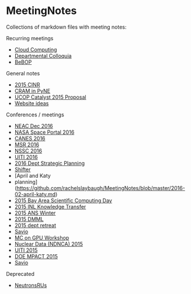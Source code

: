 # MeetingNotes
Collections of markdown files with meeting notes:

Recurring meetings
* [Cloud Computing](https://github.com/rachelslaybaugh/MeetingNotes/blob/master/cloud-computing.md)
* [Departmental Colloquia](https://github.com/rachelslaybaugh/MeetingNotes/blob/master/colloquia.md)
* [BeBOP](https://github.com/rachelslaybaugh/MeetingNotes/blob/master/BeBOP.md)

General notes
* [2015 CINR](https://github.com/rachelslaybaugh/MeetingNotes/blob/master/2015-cinr.md)
* [CRAM in PyNE](https://github.com/rachelslaybaugh/MeetingNotes/blob/master/cram-pyne.md)
* [UCOP Catalyst 2015 Proposal](https://github.com/rachelslaybaugh/MeetingNotes/blob/master/ucop-catalyst-2015.md)
* [Website ideas](https://github.com/rachelslaybaugh/MeetingNotes/blob/master/website-ideas.md)


Conferences / meetings
* [NEAC Dec 2016](https://github.com/rachelslaybaugh/MeetingNotes/blob/master/2016-12-neac.md)
* [NASA Space Portal 2016](https://github.com/rachelslaybaugh/MeetingNotes/blob/master/2016-11-nasa.md)
* [CANES 2016](https://github.com/rachelslaybaugh/MeetingNotes/blob/master/2016-11-canes.md)
* [MSR 2016](https://github.com/rachelslaybaugh/MeetingNotes/blob/master/2016-10-msr.md)
* [NSSC 2016](https://github.com/rachelslaybaugh/MeetingNotes/blob/master/2016-09-nssc.md)
* [UITI 2016](https://github.com/rachelslaybaugh/MeetingNotes/blob/master/2016-uiti.md)
* [2016 Dept Strategic Planning](https://github.com/rachelslaybaugh/MeetingNotes/blob/master/2016-dept-strategic.md)
* [Shifter](https://github.com/rachelslaybaugh/MeetingNotes/blob/master/2016-04-shifter.md)
* [April and Katy
* planning](https://github.com/rachelslaybaugh/MeetingNotes/blob/master/2016-02-april-katy.md)
* [2015 Bay Area Scientific Computing Day](https://github.com/rachelslaybaugh/MeetingNotes/blob/master/2015-bascd.md)
* [2015 INL Knowledge Transfer](https://github.com/rachelslaybaugh/MeetingNotes/blob/master/2015-11-knowledge-transfer.md)
* [2015 ANS Winter](https://github.com/rachelslaybaugh/MeetingNotes/blob/master/2015-11-ANS.md)
* [2015 DMML](https://github.com/rachelslaybaugh/MeetingNotes/blob/master/2015-dmml.md)
* [2015 dept retreat](https://github.com/rachelslaybaugh/MeetingNotes/blob/master/2015-dept.retreat.md)
* [Savio](https://github.com/rachelslaybaugh/MeetingNotes/blob/master/2015-06-savio.md)
* [MC on GPU Workshop](https://github.com/rachelslaybaugh/MeetingNotes/blob/master/2015-mc-gpu.md)
* [Nuclear Data (NDNCA) 2015](https://github.com/rachelslaybaugh/MeetingNotes/blob/master/2015-ndnca.md)
* [UITI 2015](https://github.com/rachelslaybaugh/MeetingNotes/blob/master/2015-uiti.md)
* [DOE MPACT 2015](https://github.com/rachelslaybaugh/MeetingNotes/blob/master/2015-mpact.md)
* [Savio](https://github.com/rachelslaybaugh/MeetingNotes/blob/master/2015-06-savio.md)

Deprecated
* [NeutronsRUs](https://github.com/rachelslaybaugh/MeetingNotes/blob/master/NeutronsRUs.md)
